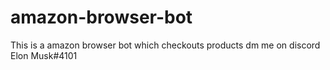 # amazon-browser-bot
This is a amazon browser bot which checkouts products dm me on discord Elon Musk#4101
